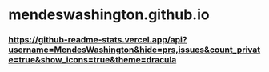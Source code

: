 # mendeswashington.github.io

### https://github-readme-stats.vercel.app/api?username=MendesWashington&hide=prs,issues&count_private=true&show_icons=true&theme=dracula
